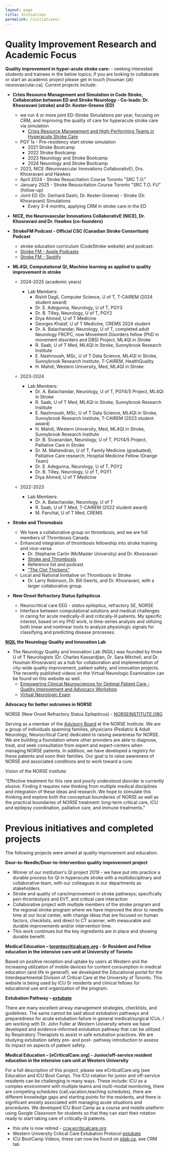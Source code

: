 ```yaml
---
layout: page
title: Initiatives
permalink: /initiatives/
---
```


# Quality Improvement Research and Academic Focus

**Quality improvement in hyper-acute stroke care:** - seeking interested students and trainees in the below topics; if you are looking to collaborate or start an academic project please get in touch [houman {at} neurovascular.ca]. Current projects include:
* **Crisis Resource Management and Simulation in Code Stroke, Collaboration between ED and Stroke Neurology - Co-leads: Dr. Khosravani (stroke) and Dr. Kester-Greene (ED)**
    * we run 4 or more joint ED-Stroke Simulations per year, focusing on CRM, and improving the quality of care for hyperacute stroke care via simulation
        * [Crisis Resource Management and High-Performing Teams in Hyperacute Stroke Care](https://dx.doi.org/10.1007/s12028-020-01057-4)
    * PGY 1s - Pre-residency start stroke simulation
        * 2021 Stroke Bootcamp
        * 2022 Stroke Bootcamp
        * 2023 Neurology and Stroke Bootcamp
        * 2024 Neurology and Stroke Bootcamp
    * 2023, NICE (Neurovascular Innovations CollaborativE), Drs. Khosravani and Hawkes
    * April 2024 - Stroke Resuscitation Course Toronto "SRC T.O."
    * January 2025 - Stroke Resuscitation Course Toronto "SRC T.O. FU" (follow-up)
    * Joint ED (Dr. Gerhard Dashi, Dr. Kester-Greene) - Stroke (Dr. Khosravani) Simulations
        * Every 3-4 months, applying CRM in stroke care in the ED
* **NICE, the Neurovascular Innovations CollaborativE (NICE), Dr. Khosravani and Dr. Hawkes (co-founders)**
* **StrokeFM Podcast - Official CSC (Canadian Stroke Consortium) Podcast**
    * stroke education curriculum (CodeStroke website) and podcast:
    * [Stroke FM - Apple Podcasts](https://podcasts.apple.com/ca/podcast/stroke-fm/id1507174650)
    * [Stroke FM - Spotify](https://open.spotify.com/show/68E5WtnyWRHnLizKIKJDw8)
* **ML4QI, Computational QI, Machine learning as applied to quality improvement in stroke**
    * 2024-2025 (academic years)
        * Lab Members:
            * Rishit Dagli, Computer Science, U of T, T-CAIREM (2024 student award)
            * Dr. E. Adegunna, Neurology, U of T, PGY3
            * Dr. B. Tilley, Neurology, U of T, PGY2
            * Diya Ahmed, U of T Medicine
            * Georges Khalaf, U uf T Medicine, CREMS 2024 student
            * Dr. A. Balachandar, Neurology, U of T, completed adult Neurology FRCPC, now Movement Disorders fellow (PhD in movement disorders and DBS) Project, ML4QI in Stroke
            * R. Saab, U of T Med, ML4QI in Stroke, Sunnybrook Research Institute
            * E. Nashnoush, MSc, U of T Data Science, ML4QI in Stroke, Sunnybrook Research Institute, T-CAIREM, HealthQuality
            * H. Mahdi, Western University, Med, ML4QI in Stroke
            

    * 2023-2024
        * Lab Members:
            * Dr. A. Balachandar, Neurology, U of T, PGY4/5 Project, ML4QI in Stroke
            * R. Saab, U of T Med, ML4QI in Stroke, Sunnybrook Research Institute
            * E. Nashnoush, MSc, U of T Data Science, ML4QI in Stroke, Sunnybrook Research Institute, T-CAIREM (2023 student award)
            * H. Mahdi, Western University, Med, ML4QI in Stroke, Sunnybrook Research Institute
            * Dr. B. Sivanandan, Neurology, U of T, PGY4/5 Project, Palliative Care in Stroke
            * Dr. M. Mahendiran, U of T, Family Medicine (graduated), Palliative Care research, Hospital Medicine Fellow (Orange Team)
            * Dr. E. Adegunna, Neurology, U of T, PGY2
            * Dr. B. Tilley, Neurology, U of T, PGY1
            * Diya Ahmed, U of T Medicine

    * 2022-2023
        * Lab Members:
            * Dr. A. Balachandar, Neurology, U of T
            * R. Saab, U of T Med, T-CAIREM (2022 student award)
            * M. Panchal, U of T Med, CREMS
            
* **Stroke and Thromobsis**
    * We have a collaborative group on thrombosis, and we are full members of Thrombosis Canada.
    * Enhanced integration of thrombosis fellowship into stroke training and vice-versa
        * Dr. Stephanie Carlin (McMaster University) and Dr. Khosravani
        * [Stroke and Thrombosis](https://sites.google.com/strokeandthrombosis.org/theclotthickens/home/)
        * Reference list and podcast
        * ["The Clot Thickens"](https://pubmed.ncbi.nlm.nih.gov/34232455/)
    * Local and National Innitative on Thrombosis in Stroke
        * Dr. Larry Robinson, Dr. Bill Geerts, and Dr. Khosravani, with a larger collaborative group.

* **New Onset Refractory Status Epilepticus**
    
    * Neurocritical care EEG - *status epileptius*, refractory SE, NORSE
    * Interface between computational solutions and medical challenges in caring for acute medically-ill and critically-ill patients. My specific interest, based on my PhD work, is time-series analysis and utilizing both linear and nonlinear tools to analyze physiologic signals for classifying and predicting disease processes.

**[NQIL](https://sites.google.com/nqil.ca/nqil/?pli=1) the Neurology Quality and Innovation Lab**

* The Neurology Quality and Innovation Lab (NQIL) was founded by three U of T Neurologists (Dr. Charles Kassardjian, Dr. Sara Mitchell, and Dr. Houman Khosravani) as a hub for collaboration and implementation of city-wide quality improvement, patient safety, and innovation projects. The recently published videos on the Virtual Neurologic Examination can be found on this website as well.
    * [Empowering Clinical Neurosciences for Optimal Patient Care - Quality improvement and Advocacy Workshop](https://www.eventscribe.net/2023/cnsfcongress/fsPopup.asp?Mode=sessionInfo&PresentationID=1257771)
    * [Virtual Neurologic Exam](https://www.ncbi.nlm.nih.gov/pmc/articles/PMC7347716/)

**Advocacy for better outcomes in NORSE**

NORSE (New Onset Refractory Status Epilepticus) - [NORSEINSTITUTE.ORG](https://norseinstitute.org)

Serving as a member of the [Advisory Board](https://www.norseinstitute.org/medical-advisory-board/) at the NORSE Institute. We are a group of individuals spanning families, physicians (Pediatric & Adult Neurology, Neurocritical Care) dedicated to raising awareness for NORSE. We are building a foundation where other providers are able to diagnose, treat, and seek consultation from expert and expert-centers when managing NORSE patients. In addition, we have developed a registry for these pateints and soon their families. Our goal is to raise awareness of NORSE and associated conditions and to work toward a cure.

Vision of the NORSE Institute:

"Effective treatment for this rare and poorly understood disorder is currently elusive. Finding it requires new thinking from multiple medical disciplines and integration of these ideas and research. We hope to stimulate this thinking and explore both the conceptual boundaries of NORSE as well as the practical boundaries of NORSE treatment: long-term critical care, ICU and epilepsy coordination, palliative care, and immune treatments."

# Previous initiatives and completed projects

The following projects were aimed at quality improvement and education.

**Door-to-Needle/Door-to-Intervention quality improvement project**
   * Winner of our institution's QI project 2019 - we have put into practice a durable process for QI in hyperacute stroke with a multidisciplinary and collaborative team, with our colleagues in our departments as stakeholders.
   * Stroke and quality of care/improvement in stroke pathways; specifically peri-thrombolysis and EVT, and critical care interaction
   * Collaborative project with multiple members of the stroke program and the regional stroke program where we have improved the door to needle time at our local center, with change ideas that are focused on human factors, checklists, and direct to CT scanner, with measurable and durable improvements and/or intervention time.
   * This work continues but the key ingredients are in place and showing durable benefit.

**Medical Education – [torontocriticalcare.org](http://www.torontocriticalcare.org/) - Sr Resident and Fellow education in the intensive care unit at University of Toronto**

Based on positive reception and uptake by users at Western and the increasing utilization of mobile devices for content consumption in medical education (and life in general!), we developed the Educational portal for the Interdepartmental Division of Critical Care at the University of Toronto. This website is being used by ICU Sr residents and clinical fellows for educational use and organization of the program.

**Extubation Pathway – [extubate](http://extubate.ecriticalcare.org/)**

There are many excellent airway management strategies, checklists, and guidelines. The same cannot be said about extubation pathways and preparedness for acute extubation failure in general medical/surgical ICUs. I am working with Dr. John Fuller at Western University where we have developed and evidence-informed extubation pathway that can be utilized by Respiratory Therapists to assist in safe extubation practices. We are studying extubation safety pre- and post- pathway introduction to assess its impact on aspects of patient safety.

**Medical Education – [eCriticalCare.org] - Junior/off-service resident education in the intensive care unit at Western University**

For a full description of this project, please see eCriticalCare.org (see Education and ICU Boot Camp).
The ICU rotation for junior and off-service residents can be challenging in many ways. These include: ICU as a complex environment with multiple teams and multi-modal monitoring, there are competing schedules (call,vacation,teaching schedules), there are different knowledge gaps and starting points for the residents, and there is significant anxiety associated with managing acute situations and procedures.
We developed ICU Boot Camp as a course and mobile-platform using Google Classroom for students so that they can start their rotation ready to start taking care of critically-ill patients.
* this site is now retired - [ccw.ecriticalcare.org](http://ccw.ecriticalcare.org/)
* Western University Critical Care Extubation Protocol [extubate](http://extubate.ecriticalcare.org/)
* ICU BootCamp Videos, these can now be found on [silab.ca](https://sites.google.com/ncrit.org/silab/), see CRM tab